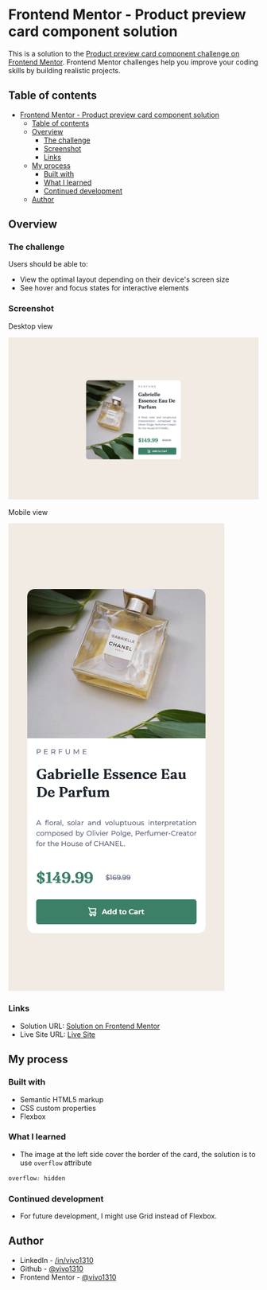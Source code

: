 # Frontend Mentor - Product preview card component solution

This is a solution to the [Product preview card component challenge on Frontend Mentor](https://www.frontendmentor.io/challenges/product-preview-card-component-GO7UmttRfa). Frontend Mentor challenges help you improve your coding skills by building realistic projects. 

## Table of contents

- [Frontend Mentor - Product preview card component solution](#frontend-mentor---product-preview-card-component-solution)
  - [Table of contents](#table-of-contents)
  - [Overview](#overview)
    - [The challenge](#the-challenge)
    - [Screenshot](#screenshot)
    - [Links](#links)
  - [My process](#my-process)
    - [Built with](#built-with)
    - [What I learned](#what-i-learned)
    - [Continued development](#continued-development)
  - [Author](#author)


## Overview

### The challenge

Users should be able to:

- View the optimal layout depending on their device's screen size
- See hover and focus states for interactive elements

### Screenshot
Desktop view

![](./screenshots/desktop-solution.png)

Mobile view

![](./screenshots/mobile-solution.png)

### Links

- Solution URL: [Solution on Frontend Mentor](https://www.frontendmentor.io/solutions/responsive-product-preview-card-using-flexbox-jWwTzyyYDg)
- Live Site URL: [Live Site](https://product-preview-card-vivo.netlify.app/)

## My process

### Built with

- Semantic HTML5 markup
- CSS custom properties
- Flexbox

### What I learned

- The image at the left side cover the border of the card, the solution is to use `overflow` attribute
```css
overflow: hidden
```


### Continued development

- For future development, I might use Grid instead of Flexbox.


## Author
- LinkedIn - [/in/vivo1310](https://www.linkedin.com/in/vivo1310/)
- Github - [@vivo1310](https://github.com/vivo1310)
- Frontend Mentor - [@vivo1310](https://www.frontendmentor.io/profile/vivo1310)



